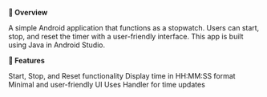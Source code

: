 **📌 Overview**

A simple Android application that functions as a stopwatch. Users can start, stop, and reset the timer with a user-friendly interface. This app is built using Java in Android Studio.

**🚀 Features**

Start, Stop, and Reset functionality
Display time in HH:MM:SS format
Minimal and user-friendly UI
Uses Handler for time updates
